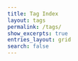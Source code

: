 ```yaml
---
title: Tag Index
layout: tags
permalink: /tags/
show_excerpts: true
entries_layout: grid
search: false
---
```

